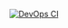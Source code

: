 [![DevOps CI](https://github.com/prizR0CK/ci_cd_devops/actions/workflows/maven.yml/badge.svg)](https://github.com/prizR0CK/ci_cd_devops/actions/workflows/maven.yml)
